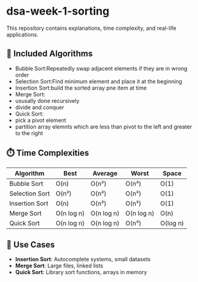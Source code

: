# dsa-week-1-sorting

This repository contains  explanations, time complexity, and real-life applications.

## 📂 Included Algorithms

- Bubble Sort:Repeatedly swap adjacent elements if they are in wrong order
- Selection Sort:Find minimum element and place it at the beginning
- Insertion Sort:build the sorted array pne item at time
- Merge Sort:
- ususally done recursively
- divide and conquer
- Quick Sort:
- pick a pivot element
- partition array elemnts which are less than pivot  to the left and greater  to the right

## ⏱️ Time Complexities

| Algorithm       | Best       | Average    | Worst      | Space    |
|----------------|------------|------------|------------|----------|
| Bubble Sort     | O(n)       | O(n²)      | O(n²)      | O(1)     |
| Selection Sort  | O(n²)      | O(n²)      | O(n²)      | O(1)     |
| Insertion Sort  | O(n)       | O(n²)      | O(n²)      | O(1)     |
| Merge Sort      | O(n log n) | O(n log n) | O(n log n) | O(n)     |
| Quick Sort      | O(n log n) | O(n log n) | O(n²)      | O(log n) |

## 🧠 Use Cases

- **Insertion Sort**: Autocomplete systems, small datasets
- **Merge Sort**: Large files, linked lists
- **Quick Sort**: Library sort functions, arrays in memory

